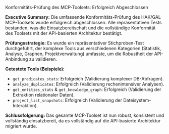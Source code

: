 Konformitäts-Prüfung des MCP-Toolsets: Erfolgreich Abgeschlossen

**Executive Summary:** Die umfassende Konformitäts-Prüfung des HAK/GAL MCP-Toolsets wurde erfolgreich abgeschlossen. Alle repräsentativen Tests bestanden, was die Einsatzbereitschaft und die vollständige Konformität des Toolsets mit der API-basierten Architektur bestätigt.

**Prüfungsstrategie:** Es wurde ein repräsentativer Stichproben-Test durchgeführt, der komplexe Tools aus verschiedenen Kategorien (Statistik, Analyse, Graphen, Projektverwaltung) umfasste, um die Robustheit der API-Anbindung zu validieren.

**Getestete Tools (Beispiele):**
*   `get_predicates_stats`: Erfolgreich (Validierung komplexer DB-Abfragen).
*   `analyze_duplicates`: Erfolgreich (Validierung rechenintensiver Analysen).
*   `get_entities_stats` & `get_knowledge_graph`: Erfolgreich (Validierung der Extraktion relationaler Daten).
*   `project_list_snapshots`: Erfolgreich (Validierung der Dateisystem-Interaktion).

**Schlussfolgerung:** Das gesamte MCP-Toolset ist nun robust, konsistent und vollständig einsatzbereit, da es vollständig auf die API-basierte Architektur migriert wurde.
